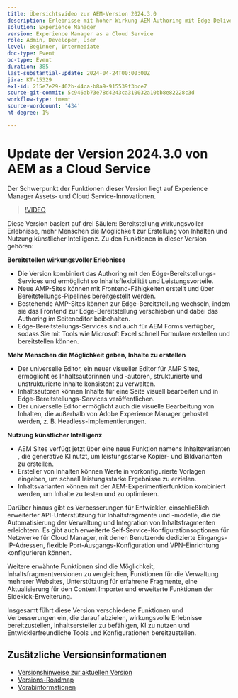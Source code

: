 ```yaml
---
title: Übersichtsvideo zur AEM-Version 2024.3.0
description: Erlebnisse mit hoher Wirkung AEM Authoring mit Edge Delivery Services Edge Delivery Services für FormsInhalte für alle, für alle universellen Editor Actionable Intelligence AEM Sites - Generate Content Variations (GenAI)Schnelle Entwicklung CruD OpenAPIs für Inhaltsfragmente und -modelleCloud Service Foundation - Erweiterte NetzwerkfunktionenWeitere wichtige VerbesserungenVergleichen von InhaltsfragmentversionenUnterstützung für die Verwaltung von Multisites für Experience FragmentsAktualisierter Content Importer v1.51.0 Sidekick-Erweiterung v6.41.0
solution: Experience Manager
version: Experience Manager as a Cloud Service
role: Admin, Developer, User
level: Beginner, Intermediate
doc-type: Event
oc-type: Event
duration: 385
last-substantial-update: 2024-04-24T00:00:00Z
jira: KT-15329
exl-id: 215e7e29-402b-44ca-b8a9-915539f3bce7
source-git-commit: 5c946ab73e78d4243ca310032a10bb8e82228c3d
workflow-type: tm+mt
source-wordcount: '434'
ht-degree: 1%

---
```


# Update der Version 2024.3.0 von AEM as a Cloud Service

Der Schwerpunkt der Funktionen dieser Version liegt auf Experience Manager Assets- und Cloud Service-Innovationen.

>[!VIDEO](https://video.tv.adobe.com/v/3450616/?learn=on&captions=ger)

Diese Version basiert auf drei Säulen: Bereitstellung wirkungsvoller Erlebnisse, mehr Menschen die Möglichkeit zur Erstellung von Inhalten und Nutzung künstlicher Intelligenz. Zu den Funktionen in dieser Version gehören:

**Bereitstellen wirkungsvoller Erlebnisse**

* Die Version kombiniert das Authoring mit den Edge-Bereitstellungs-Services und ermöglicht so Inhaltsflexibilität und Leistungsvorteile.
* Neue AMP-Sites können mit Frontend-Fähigkeiten erstellt und über Bereitstellungs-Pipelines bereitgestellt werden.
* Bestehende AMP-Sites können zur Edge-Bereitstellung wechseln, indem sie das Frontend zur Edge-Bereitstellung verschieben und dabei das Authoring im Seiteneditor beibehalten.
* Edge-Bereitstellungs-Services sind auch für AEM Forms verfügbar, sodass Sie mit Tools wie Microsoft Excel schnell Formulare erstellen und bereitstellen können.

**Mehr Menschen die Möglichkeit geben, Inhalte zu erstellen**

* Der universelle Editor, ein neuer visueller Editor für AMP Sites, ermöglicht es Inhaltsautorinnen und -autoren, strukturierte und unstrukturierte Inhalte konsistent zu verwalten.
* Inhaltsautoren können Inhalte für eine Seite visuell bearbeiten und in Edge-Bereitstellungs-Services veröffentlichen.
* Der universelle Editor ermöglicht auch die visuelle Bearbeitung von Inhalten, die außerhalb von Adobe Experience Manager gehostet werden, z. B. Headless-Implementierungen.

**Nutzung künstlicher Intelligenz**

* AEM Sites verfügt jetzt über eine neue Funktion namens Inhaltsvarianten , die generative KI nutzt, um leistungsstarke Kopier- und Bildvarianten zu erstellen.
* Ersteller von Inhalten können Werte in vorkonfigurierte Vorlagen eingeben, um schnell leistungsstarke Ergebnisse zu erzielen.
* Inhaltsvarianten können mit der AEM-Experimentierfunktion kombiniert werden, um Inhalte zu testen und zu optimieren.

<!--
**High Impact Experiences**
 * AEM Authoring with Edge Delivery Services
 * Edge Delivery Services for Forms

**Content by all, for all**
 * Universal Editor

**Actionable Intelligence**
 * AEM Sites: Generate Content Variations (GenAI)

**Rapid Development**
 * CruD OpenAPIs for Content Fragments and Models

**Cloud Service Foundation**
 * Advanced Networking

**Other Notable Enhancements**
 * Compare Content Fragment Versions
 * Multisite Management support for Experience Fragments
 * Updated Content Importer v1.51.0
 * Sidekick Extension v6.41.0
-->

Darüber hinaus gibt es Verbesserungen für Entwickler, einschließlich erweiterter API-Unterstützung für Inhaltsfragmente und -modelle, die die Automatisierung der Verwaltung und Integration von Inhaltsfragmenten erleichtern. Es gibt auch erweiterte Self-Service-Konfigurationsoptionen für Netzwerke für Cloud Manager, mit denen Benutzende dedizierte Eingangs-IP-Adressen, flexible Port-Ausgangs-Konfiguration und VPN-Einrichtung konfigurieren können.

Weitere erwähnte Funktionen sind die Möglichkeit, Inhaltsfragmentversionen zu vergleichen, Funktionen für die Verwaltung mehrerer Websites, Unterstützung für erfahrene Fragmente, eine Aktualisierung für den Content Importer und erweiterte Funktionen der Sidekick-Erweiterung.

Insgesamt führt diese Version verschiedene Funktionen und Verbesserungen ein, die darauf abzielen, wirkungsvolle Erlebnisse bereitzustellen, Inhaltsersteller zu befähigen, KI zu nutzen und Entwicklerfreundliche Tools und Konfigurationen bereitzustellen.

<!--
Have questions about the release?  Discuss the release in [Experience League Communities](https://adobe.ly/3RPNYZF) -->

## Zusätzliche Versionsinformationen

* [Versionshinweise zur aktuellen Version](https://experienceleague.adobe.com/docs/experience-manager-cloud-service/content/release-notes/home.html?lang=de)
* [Versions-Roadmap](https://experienceleague.adobe.com/docs/experience-manager-release-information/aem-release-updates/update-releases-roadmap.html?lang=de)
* [Vorabinformationen](https://experienceleague.adobe.com/docs/experience-manager-cloud-service/content/release-notes/prerelease.html?lang=de)
